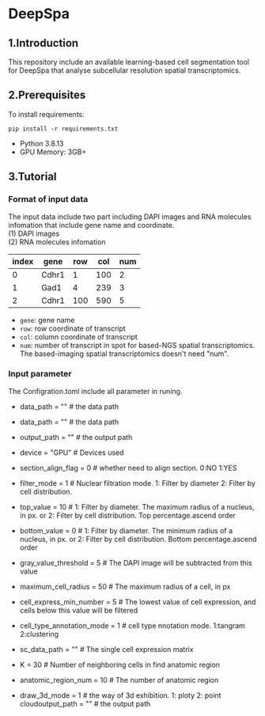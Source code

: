 # DeepSpa
## 1.Introduction
This repository include an available learning-based cell segmentation tool for DeepSpa that analyse subcellular resolution spatial transcriptomics.
## 2.Prerequisites
To install requirements:  
```
pip install -r requirements.txt
```  
- Python 3.8.13  
- GPU Memory: 3GB+  
## 3.Tutorial
### Format of input data
The input data include two part including DAPI images and RNA molecules infomation that include gene name and coordinate.  
(1) DAPI images  
(2) RNA molecules infomation   
<div align="center">
  
| index | gene | row | col | num |
| ------- | ------- | ------- | ------- | ------- |
| 0 | Cdhr1 | 1 | 100 | 2 |
| 1 | Gad1 | 4 | 239 | 3 |
| 2 | Cdhr1 | 100 | 590 | 5 |

</div>

- `gene`: gene name  
- `row`: row coordinate of transcript  
- `col`: column coordinate of transcript  
- `num`: number of transcript in spot for based-NGS spatial transcriptomics. The based-imaging spatial transcriptomics doesn't need "num".  

### Input parameter
The Configration.toml include all parameter in runing.
- data_path = "" # the data path

- data_path = "" # the data path

- output_path = "" # the output path

- device = "GPU" # Devices used

- section_align_flag = 0 # whether need to align section. 0:NO 1:YES

- filter_mode = 1   # Nuclear filtration mode. 1: Filter by diameter 2: Filter by cell distribution.

- top_value = 10  # 1: Filter by diameter. The maximum radius of a nucleus, in px. or  2: Filter by cell distribution. Top percentage.ascend order

- bottom_value = 0  #  1: Filter by diameter. The minimum radius of a nucleus, in px. or 2: Filter by cell distribution. Bottom percentage.ascend order

- gray_value_threshold = 5  # The DAPI image will be subtracted from this value

- maximum_cell_radius = 50  # The maximum radius of a cell, in px

- cell_express_min_number = 5 # The lowest value of cell expression, and cells below this value will be filtered

- cell_type_annotation_mode = 1   # cell type nnotation mode. 1:tangram 2:clustering

- sc_data_path = ""   # The single cell expression matrix

- K = 30 # Number of neighboring cells in find anatomic region

- anatomic_region_num = 10 # The number of anatomic region

- draw_3d_mode = 1 # the way of 3d exhibition. 1: ploty 2: point cloudoutput_path = "" # the output path

